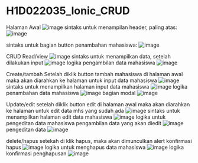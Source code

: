 # H1D022035_Ionic_CRUD
Halaman Awal
![image](https://github.com/user-attachments/assets/50ac47fb-f574-4310-87e2-bc32a3e24bc7)
sintaks untuk menampilan header, paling atas:
![image](https://github.com/user-attachments/assets/5cd4f9e5-e43d-4b7f-8a23-c0ce551013df)

sintaks untuk bagian button penambahan mahasiswa:
![image](https://github.com/user-attachments/assets/ea878bd1-9713-486d-a456-f8a01d5fdd51)

CRUD
Read/view
![image](https://github.com/user-attachments/assets/778ed741-81f5-481c-8470-7cc8faee6640)
sintaks untuk menampilkan data, setelah dilakukan input
![image](https://github.com/user-attachments/assets/b494c195-f2c2-40dc-8679-2292551bcf18)
logika pengambilan data mahasiswa
![image](https://github.com/user-attachments/assets/cfb9996d-2f3c-4d93-b065-f2f2936d738b)

Create/tambah
Setelah diklik button tambah mahasiswa di halaman awal maka akan diarahkan ke halaman untuk input data mahasiswa
![image](https://github.com/user-attachments/assets/efd71937-57ee-445c-b194-305390328e40)
sintaks untuk menampilkan halaman input data mahasiswa
![image](https://github.com/user-attachments/assets/6f26accc-f178-444e-bd40-bed387f3246a)
logika penambahan data mahasiswa
![image](https://github.com/user-attachments/assets/5a2e98be-9697-4f31-a627-1a35e35b90c3)
bagian modal
![image](https://github.com/user-attachments/assets/56ad63cc-d828-468c-9d1c-9efc04ec397f)

Update/edit
setelah diklik button edit di halaman awal maka akan diarahkan ke halaman untuk edit data mhs yang sudah ada
![image](https://github.com/user-attachments/assets/1553fead-ad57-4225-8d2f-b08af4b986cd)
sintaks untuk menampilkan halaman edit data mahasiswa
![image](https://github.com/user-attachments/assets/7681fe8c-adfa-47ae-8532-c4316a730ae2)
logika untuk pengeditan data mahasiswa
pengambilan data yang akan diedit
![image](https://github.com/user-attachments/assets/b0b1a90c-f4ec-49b7-9c0d-1ceac31e1f6a)
pengeditan data
![image](https://github.com/user-attachments/assets/438aa497-a862-4a6e-a1bd-dbdfed4feb90)

delete/hapus
setekah di klik hapus, maka akan dimunculkan alert konfirmasi hapus
![image](https://github.com/user-attachments/assets/55d27e7a-eea8-4787-9323-3797ba559e5e)
logika untuk menghapus data mahasiswa
![image](https://github.com/user-attachments/assets/007db8f7-7c26-4cf3-80d2-6887ba65fd75)
logika konfirmasi penghapusan
![image](https://github.com/user-attachments/assets/d867ac86-820e-4dfb-a1a9-632c8a189db4)

